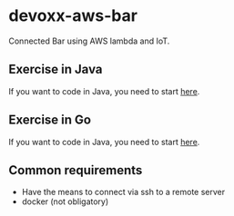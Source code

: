 # devoxx-aws-bar
Connected Bar using AWS lambda and IoT.

## Exercise in Java
If you want to code in Java, you need to start [here](https://github.com/fagossa/devoxx-aws-bar/tree/exercise-java).

## Exercise in Go
If you want to code in Java, you need to start [here](https://github.com/fagossa/devoxx-aws-bar/tree/exercise-go).

## Common requirements
* Have the means to connect via ssh to a remote server
* docker (not obligatory) 
